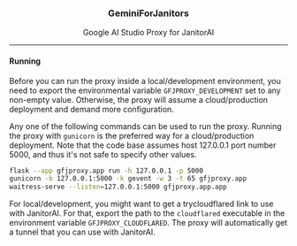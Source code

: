 <div align="center">
  <h3>GeminiForJanitors</h3>
  <p>Google AI Studio Proxy for JanitorAI</p>
</div>

<hr />

#### Running

Before you can run the proxy inside a local/development environment, you need to export the environmental variable `GFJPROXY_DEVELOPMENT` set to any non-empty value. Otherwise, the proxy will assume a cloud/production deployment and demand more configuration.

Any one of the following commands can be used to run the proxy. Running the proxy with `gunicorn` is the preferred way for a cloud/production deployment. Note that the code base assumes host 127.0.0.1 port number 5000, and thus it's not safe to specify other values.

```sh
flask --app gfjproxy.app run -h 127.0.0.1 -p 5000
gunicorn -b 127.0.0.1:5000 -k gevent -w 3 -t 65 gfjproxy.app
waitress-serve --listen=127.0.0.1:5000 gfjproxy.app.app
```

For local/development, you might want to get a trycloudflared link to use with JanitorAI. For that, export the path to the `cloudflared` executable in the environment variable `GFJPROXY_CLOUDFLARED`. The proxy will automatically get a tunnel that you can use with JanitorAI.
